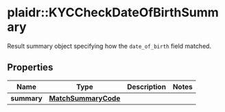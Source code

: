 # plaidr::KYCCheckDateOfBirthSummary

Result summary object specifying how the `date_of_birth` field matched.

## Properties
Name | Type | Description | Notes
------------ | ------------- | ------------- | -------------
**summary** | [**MatchSummaryCode**](MatchSummaryCode.md) |  | 



